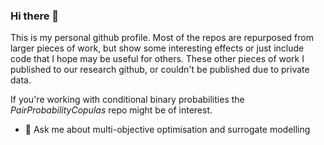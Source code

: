 ### Hi there 👋

This is my personal github profile. Most of the repos are repurposed from larger pieces of work, but show some interesting effects or just include code that I hope may be useful for others. These other pieces of work I published to our research github, or couldn't be published due to private data.  

If you're working with conditional binary probabilities the <i>PairProbabilityCopulas</i> repo might be of interest.

- 💬 Ask me about multi-objective optimisation and surrogate modelling 

<!--
**John-H-B/John-H-B** is a ✨ _special_ ✨ repository because its `README.md` (this file) appears on your GitHub profile.

Here are some ideas to get you started:

- 🔭 I’m currently working on ...
- 🌱 I’m currently learning ...
- 👯 I’m looking to collaborate on ...
- 🤔 I’m looking for help with ...
- 💬 Ask me about ...
- 📫 How to reach me: ...
- 😄 Pronouns: ...
- ⚡ Fun fact: ...
-->
